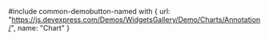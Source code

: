 <!-- %fullDescription% -->

#include common-demobutton-named with {
    url: "https://js.devexpress.com/Demos/WidgetsGallery/Demo/Charts/Annotation/",
    name: "Chart"
}

<!-- import * from 'api-reference\10 UI Components\BaseWidget\1 Configuration\title\title.md' -->